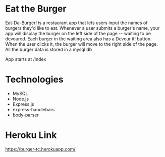 # Eat the Burger

Eat-Da-Burger! is a restaurant app that lets users input the names of burgers they'd like to eat. Whenever a user submits a burger's name, your app will display the burger on the left side of the page -- waiting to be devoured. Each burger in the waiting area also has a Devour it! button. When the user clicks it, the burger will move to the right side of the page. All the burger data is stored in a mysql db

App starts at /index

# Technologies
* MySQL
* Node.js
* Express.js
* express-handlebars
* body-parser

# Heroku Link
https://burger-tc.herokuapp.com/